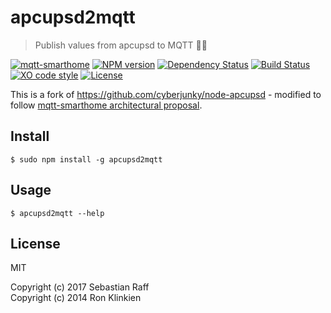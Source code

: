 # apcupsd2mqtt

> Publish values from apcupsd to MQTT 🔌🔋

[![mqtt-smarthome](https://img.shields.io/badge/mqtt-smarthome-blue.svg)](https://github.com/mqtt-smarthome/mqtt-smarthome)
[![NPM version](https://badge.fury.io/js/apcupsd2mqtt.svg)](http://badge.fury.io/js/apcupsd2mqtt)
[![Dependency Status](https://img.shields.io/gemnasium/hobbyquaker/apcupsd2mqtt.svg?maxAge=2592000)](https://gemnasium.com/github.com/hobbyquaker/apcupsd2mqtt)
[![Build Status](https://travis-ci.org/hobbyquaker/apcupsd2mqtt.svg?branch=master)](https://travis-ci.org/hobbyquaker/apcupsd2mqtt)
[![XO code style](https://img.shields.io/badge/code_style-XO-5ed9c7.svg)](https://github.com/sindresorhus/xo)
[![License][mit-badge]][mit-url]

This is a fork of https://github.com/cyberjunky/node-apcupsd - modified to follow 
[mqtt-smarthome architectural proposal](https://mqtt-smarthome/mqtt-smarthome).

## Install

`$ sudo npm install -g apcupsd2mqtt`

## Usage

`$ apcupsd2mqtt --help`

## License

MIT

Copyright (c) 2017 Sebastian Raff    
Copyright (c) 2014 Ron Klinkien

[mit-badge]: https://img.shields.io/badge/License-MIT-blue.svg?style=flat
[mit-url]: LICENSE
